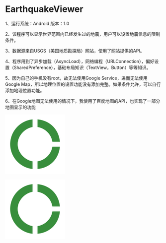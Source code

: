 # EarthquakeViewer
1、运行系统：Android 版本：1.0

2、该程序可以显示世界范围内已经发生过的地震，用户可以设置地震信息的限制条件。

3、数据源来自USGS（美国地质勘探局）网站，使用了网站提供的API。

4、程序用到了异步加载（AsyncLoad），网络编程（URLConnection），偏好设置（SharedPreference），基础布局知识（TextView，Button）等等知识。

5、因为自己的手机没有root，故无法使用Google Service，进而无法使用Google Map，所以地理位置的设置功能没有添加完整。如果条件允许，可以自行添加地理位置功能。

6、在Google地图无法使用的情况下，我使用了百度地图的API，也实现了一部分地图显示的功能
 
![测试加图片功能](https://github.com/xWenChen/EarthquakeViewer/blob/master/app/src/main/res/drawable-xxxhdpi/ic_donut_large_green_700_48dp.png)

![测试加图片功能](https://github.com/xWenChen/EarthquakeViewer/blob/master/app/src/main/res/drawable-xxxhdpi/ic_donut_large_green_700_48dp.png)
